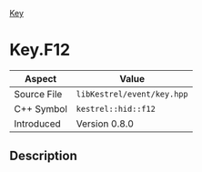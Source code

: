 [Key](index.md)
# Key.F12
| Aspect | Value |
| --- | --- |
| Source File | `libKestrel/event/key.hpp` |
| C++ Symbol | `kestrel::hid::f12` |
| Introduced | Version 0.8.0 |
## Description
